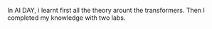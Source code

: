 In AI DAY, i learnt first all the theory arount the transformers. Then I completed my knowledge with two labs. 
